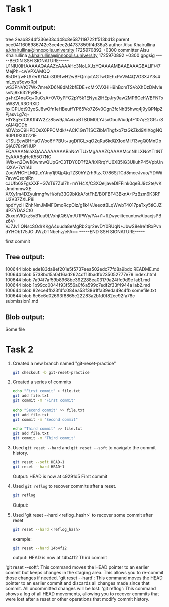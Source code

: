 # Task 1
## Commit output:

tree 2eab8244f336e33c448c8e587119722ff513bd13
parent bce0411606986742e3ce4ee2d4737859ff4d36a3
author Alsu Khairullina <a.khairullina@innopolis.university> 1725970892 +0300
committer Alsu Khairullina <a.khairullina@innopolis.university> 1725970892 +0300
gpgsig -----BEGIN SSH SIGNATURE-----
 U1NIU0lHAAAAAQAAAZcAAAAHc3NoLXJzYQAAAAMBAAEAAAGBALlF/47MejPh+cwVPXAMQQ
 85OHt/wFU/7erK/14br3D9fwH2wBFQmjotAGTwOlEhxPvVM4QVG3XJY3s4mLxyu5qwxRpi
 wS3PNVtO7Wx7mreXD6N8dM2bfEDE+cMrXVXHlH9hBomTSVoXhDzDMvlesvNj9k632PyBFp
 g+hrZ4naCq+0uCsA+0VOyPFG2pY5k1ENyu2lHEpJry9aw2MP6CehWBFNTxbWSVLR3ORXlD
 hxiCPUdt93yoSJ8wOfn1eHBeuffYP65Vo7Z6v0Ogn3fcNhB5hwq4j9yQPNpZPjasvLg7q+
 HIY8gEdCKKff4W2Zz85w9/JiAvixpBTSDM0LYJsxGbulViudpfF107qE2GR+rSxAI4QCDb
 nDWpxC9HPDOsX0PPCMdk/+ACK1GnT1SCZlbMTngfxo7tzGkZkd9XIXogNQR0PU9XIO2z1E
 kTSUEewBHHaOWoo6YPBUt+ugDi1GLxqO2qRu6kdQXIodMii/13vgQ0MnDbGjA078r9fHUP
 EQAAAANnaXQAAAAAAAAABnNoYTUxMgAAAZQAAAAMcnNhLXNoYTItNTEyAAABgHeK55O7NG
 IWlx+n2Ow1i8wmwQUpGrC3TDY0DTf2A/kXRrqYU6XB5iG3UIiuhP45VpbUnlQXA+7sYnUl
 ZoqWHCHLMQLcYJny1j9QpQqTZS0hYZrh9tzJO786SjTCd8mceJvuo/YDWii7avwQsohlRn
 cJUfb6SFgsXXF+G7sT67ZuI7h+mYH4X/C3XQeljaveDIFFink0qeBJ9z2te/vKJmdmmwXE
 X/Xy1m4DZyuIrmgfwH/ofs33G9bKkA/otFhE/BOFBF43BknA+PzBzm6K3RFU2V37ZXLP8i
 hpdYycHiZhhNmJMMFQmoRcpOlz/g1k4VJeeottBLqWwbT4017paTxy5tiCJZ4PZYDA2Ct0
 2kxqbVlQkz5yB1uu9LVxhjtQ6//m/U1PWy/PA+i1+fIZwyeiltecuntxwAlpaejsPBz6V+
 VJ7Jv1IQNscSOdrKKgA4uuda8eMgRb2qr2evDY0RUqN+JbwS8elre1tRxPvndYHObT75JO
 JWz0TNbehz/eFA==
 -----END SSH SIGNATURE-----

first commit

## Tree output:
100644 blob ede183da8ef201e5f5737eea502edc77fd8a9bdc	README.md
100644 blob 5738bc15a0416ad2624df13badfb235052777e79	index.html
100644 blob 7a94f7af59b8968be392288ea03179a24ffc9d9e	lab1.md
100644 blob 1b99cc0044f93f556a0f6a599c7edf2f33f4944a	lab2.md
100644 blob 82ece4fb23f4fc084ea53f3861ffa39eda49c4fb	somefile.txt
100644 blob 6e6c6d02693f8865e22283a2b1d0f82ee92fa78c	submission1.md

## Blob output:
Some file

# Task 2

1. Created a new branch named "git-reset-practice"
     ```sh
     git checkout -b git-reset-practice
     ```
     
2. Created a series of commits
    ```sh
    echo "First commit" > file.txt
    git add file.txt
    git commit -m "First commit"
     
    echo "Second commit" >> file.txt
    git add file.txt
    git commit -m "Second commit"
     
    echo "Third commit" >> file.txt
    git add file.txt
    git commit -m "Third commit"
    ```
    
3. Used `git reset --hard` and `git reset --soft` to navigate the commit history.

     ```sh
     git reset --soft HEAD~1
     git reset --hard HEAD~1
     ```
     Output:
     HEAD is now at c9291d5 First commit

4. Used `git reflog` to recover commits after a reset.

     ```sh
     git reflog
     ```
     Output:
5.   Used 'git reset --hard <reflog_hash>' to recover some commit after reset
     ```sh
     git reset --hard <reflog_hash>
     ```
     example:
     ```sh
     git reset --hard 14b4f12
     ```
     output:
     HEAD is now at 14b4f12 Third commit
     
'git reset --soft': This command moves the HEAD pointer to an earlier commit but keeps changes in the staging area. This allows you to re-commit those changes if needed.
'git reset --hard': This command moves the HEAD pointer to an earlier commit and discards all changes made since that commit. All uncommitted changes will be lost.
'git reflog': This command shows a log of all HEAD movements, allowing you to recover commits that were lost after a reset or other operations that modify commit history.

